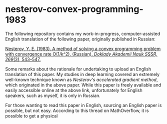 # nesterov-convex-programming-1983

The following repository contains my work-in-progress, computer-assisted English translation of the following paper, originally published in Russian:

[Nesterov, Y. E. (1983). A method of solving a convex programming problem with convergence rate O(1/k^2). (Russian). *Doklady Akademii Nauk SSSR, 269*(3), 543–547.](http://www.mathnet.ru/php/archive.phtml?wshow=paper&jrnid=dan&paperid=46009&option_lang=eng)

Some remarks about the rationale for undertaking to upload an English translation of this paper. My studies in deep learning covered an extremely well-known technique known as *Nesterov's accelerated gradient method*, which originated in the above paper. While this paper is freely available and easily accessible online at the above link, unfortunately for English speakers, such as myself, it is only in Russian.

For those wanting to read this paper in English, sourcing an English paper is possible, but not easy. According to this thread on MathOverflow, it is possible to get a physical

